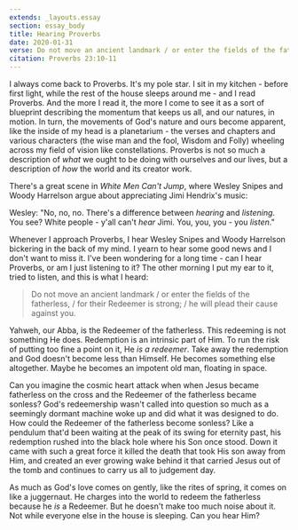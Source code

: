 ```yaml
---
extends: _layouts.essay
section: essay_body
title: Hearing Proverbs
date: 2020-01-31
verse: Do not move an ancient landmark / or enter the fields of the fatherless, / for their Redeemer is strong; / he will plead their cause against you.
citation: Proverbs 23:10-11
---
```


I always come back to Proverbs.  It's my pole star.  I sit in my kitchen - before first light, while the rest of the house sleeps around me - and I read Proverbs.  And the more I read it, the more I come to see it as a sort of blueprint describing the momentum that keeps us all, and our natures, in motion.  In turn, the movements of God's nature and ours become apparent, like the inside of my head is a planetarium - the verses and chapters and various characters (the wise man and the fool, Wisdom and Folly) wheeling across my field of vision like constellations.  Proverbs is not so much a description of *what* we ought to be doing with ourselves and our lives, but a description of *how* the world and its creator work.

There's a great scene in *White Men Can't Jump*, where Wesley Snipes and Woody Harrelson argue about appreciating Jimi Hendrix's music:

Wesley: "No, no, no.  There's a difference between *hearing* and *listening*.  You see?  White people - y'all can't *hear* Jimi.  You, you, you - you *listen*."  

Whenever I approach Proverbs, I hear Wesley Snipes and Woody Harrelson bickering in the back of my mind.  I yearn to hear some good news and I don't want to miss it.  I've been wondering for a long time - can I hear Proverbs, or am I just listening to it?  The other morning I put my ear to it, tried to listen, and this is what I heard:

>Do not move an ancient landmark / or enter the fields of the fatherless, / for their Redeemer is strong; / he will plead their cause against you.

Yahweh, our Abba, is the Redeemer of the fatherless.  This redeeming is not something He does. Redemption is an intrinsic part of Him.  To run the risk of putting too fine a point on it, He *is a redeemer*.  Take away the redemption and God doesn't become less than Himself.  He becomes something else altogether.  Maybe he becomes an impotent old man, floating in space.

Can you imagine the cosmic heart attack when when Jesus became fatherless on the cross and the Redeemer of the fatherless became sonless?  God's redeemership wasn't called into question so much as a seemingly dormant machine woke up and did what it was designed to do. How could the Redeemer of the fatherless become sonless?  Like a pendulum that'd been waiting at the peak of its swing for eternity past, his redemption rushed into the black hole where his Son once stood.  Down it came with such a great force it killed the death that took His son away from Him, and created an ever growing wake behind it that carried Jesus out of the tomb and continues to carry us all to judgement day.

As much as God's love comes on gently, like the rites of spring, it comes on like a juggernaut.  He charges into the world to redeem the fatherless because he *is* a Redeemer.  But he doesn't make too much noise about it.  Not while everyone else in the house is sleeping.  Can you hear Him?
